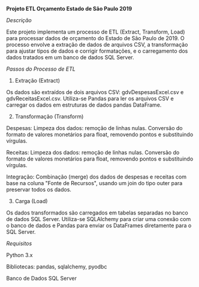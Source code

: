**Projeto ETL Orçamento Estado de São Paulo 2019**



*Descrição*

Este projeto implementa um processo de ETL (Extract, Transform, Load) para processar dados de orçamento do Estado de São Paulo de 2019. O processo envolve a extração de dados de arquivos CSV, a transformação para ajustar tipos de dados e corrigir formatações, e o carregamento dos dados tratados em um banco de dados SQL Server.



*Passos do Processo de ETL*

1. Extração (Extract)
   
Os dados são extraídos de dois arquivos CSV: gdvDespesasExcel.csv e gdvReceitasExcel.csv.
Utiliza-se Pandas para ler os arquivos CSV e carregar os dados em estruturas de dados pandas DataFrame.

2. Transformação (Transform)
   
Despesas:
Limpeza dos dados: remoção de linhas nulas.
Conversão do formato de valores monetários para float, removendo pontos e substituindo vírgulas.

Receitas:
Limpeza dos dados: remoção de linhas nulas.
Conversão do formato de valores monetários para float, removendo pontos e substituindo vírgulas.

Integração:
Combinação (merge) dos dados de despesas e receitas com base na coluna "Fonte de Recursos", usando um join do tipo outer para preservar todos os dados.


3. Carga (Load)
 
Os dados transformados são carregados em tabelas separadas no banco de dados SQL Server.
Utiliza-se SQLAlchemy para criar uma conexão com o banco de dados e Pandas para enviar os DataFrames diretamente para o SQL Server.



*Requisitos*

Python 3.x

Bibliotecas: pandas, sqlalchemy, pyodbc

Banco de Dados SQL Server
